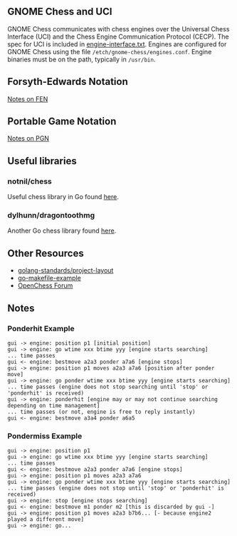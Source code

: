 ## GNOME Chess and UCI
GNOME Chess communicates with chess engines over the Universal Chess Interface 
(UCI) and the Chess Engine Communication Protocol (CECP). The spec for UCI is
included in [engine-interface.txt](./engine-interface.txt). Engines are
configured for GNOME Chess using the file `/etch/gnome-chess/engines.conf`. 
Engine binaries must be on the path, typically in `/usr/bin`.

## Forsyth-Edwards Notation
[Notes on FEN](https://en.wikipedia.org/wiki/Forsyth%E2%80%93Edwards_Notation)

## Portable Game Notation
[Notes on PGN](https://en.wikipedia.org/wiki/Portable_Game_Notation)

## Useful libraries
### notnil/chess
Useful chess library in Go found [here](https://github.com/notnil/chess).

###  dylhunn/dragontoothmg
Another Go chess library found [here](https://github.com/dylhunn/dragontoothmg).

## Other Resources
* [golang-standards/project-layout](https://github.com/golang-standards/project-layout)
* [go-makefile-example](https://github.com/azer/go-makefile-example)
* [OpenChess Forum](https://www.open-chess.org/index.php)

## Notes
### Ponderhit Example
```
gui -> engine: position p1 [initial position]
gui -> engine: go wtime xxx btime yyy [engine starts searching]
... time passes
gui <- engine: bestmove a2a3 ponder a7a6 [engine stops]
gui -> engine: position p1 moves a2a3 a7a6 [position after ponder move]
gui -> engine: go ponder wtime xxx btime yyy [engine starts searching]
... time passes (engine does not stop searching until 'stop' or 'ponderhit' is received)
gui -> engine: ponderhit [engine may or may not continue searching depending on time management]
... time passes (or not, engine is free to reply instantly)
gui <- engine: bestmove a3a4 ponder a6a5
```

### Pondermiss Example
```
gui -> engine: position p1
gui -> engine: go wtime xxx btime yyy [engine starts searching]
... time passes
gui <- engine: bestmove a2a3 ponder a7a6 [engine stops]
gui -> engine: position p1 moves a2a3 a7a6
gui -> engine: go ponder wtime xxx btime yyy [engine starts searching]
... time passes (engine does not stop until 'stop' or 'ponderhit' is received)
gui -> engine: stop [engine stops searching]
gui <- engine: bestmove m1 ponder m2 [this is discarded by gui -]
gui -> engine: position p1 moves a2a3 b7b6... [- because engine2 played a different move]
gui -> engine: go...
```
